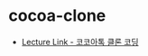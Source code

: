 # cocoa-clone

- [Lecture Link - 코코아톡 클론 코딩](https://academy.nomadcoders.co/courses/enrolled/203015)
